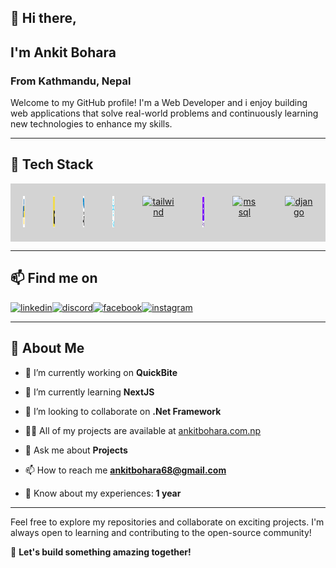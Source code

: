 ## 👋 Hi there,

## I'm Ankit Bohara 

### From Kathmandu, Nepal

Welcome to my GitHub profile! I'm a Web Developer and i enjoy building web applications that solve real-world problems and continuously learning new technologies to enhance my skills.

---

## 🔧 Tech Stack

<div align="center" style="background-color: lightgray; padding: 20px; display: flex; gap: 45px;">
  <a href="https://www.python.org" target="_blank" rel="noreferrer">
    <img src="https://raw.githubusercontent.com/devicons/devicon/master/icons/python/python-original.svg" alt="python" width="50" height="50"/>
  </a>
  <a href="https://developer.mozilla.org/en-US/docs/Web/JavaScript" target="_blank" rel="noreferrer">
    <img src="https://raw.githubusercontent.com/devicons/devicon/master/icons/javascript/javascript-original.svg" alt="javascript" width="50" height="50"/>
  </a>
  <a href="https://dotnet.microsoft.com/" target="_blank" rel="noreferrer">
    <img src="https://raw.githubusercontent.com/devicons/devicon/master/icons/dot-net/dot-net-original-wordmark.svg" alt="dotnet" width="50" height="50"/>
  </a>
  <a href="https://reactjs.org/" target="_blank" rel="noreferrer">
    <img src="https://raw.githubusercontent.com/devicons/devicon/master/icons/react/react-original-wordmark.svg" alt="react" width="50" height="50"/>
  </a>
  <a href="https://tailwindcss.com/" target="_blank" rel="noreferrer">
    <img src="https://www.vectorlogo.zone/logos/tailwindcss/tailwindcss-icon.svg" alt="tailwind" width="50" height="50"/>
  </a>
  <a href="https://getbootstrap.com/" target="_blank" rel="noreferrer">
    <img src="https://raw.githubusercontent.com/devicons/devicon/master/icons/bootstrap/bootstrap-original-wordmark.svg" alt="bootstrap" width="50" height="50"/>
  </a>
  <a href="https://www.microsoft.com/en-us/sql-server" target="_blank" rel="noreferrer">
    <img src="https://www.svgrepo.com/show/303229/microsoft-sql-server-logo.svg" alt="mssql" width="50" height="50"/>
  </a>

  <a href="https://www.djangoproject.com/" target="_blank" rel="noreferrer">
    <img src="https://cdn.worldvectorlogo.com/logos/django.svg" alt="django" width="50" height="50"/>
  </a>

</div>

---

## 📫 Find me on

<div align="center" style="display: flex;">
  <a href="https://www.linkedin.com/in/ankit-bohara-2a5833250/" target="_blank" rel="noreferrer">
    <img src="https://www.svgrepo.com/show/448234/linkedin.svg" alt="linkedin" width="50" height="50"/>
  </a>
  <a href="https://discord.com/ankit02324" target="_blank" rel="noreferrer">
    <img src="https://www.svgrepo.com/show/353655/discord-icon.svg" alt="discord" width="50" height="50"/>
  </a>
   <a href="https://www.facebook.com/profile.php?id=100070835915775" target="_blank" rel="noreferrer">
  <img src="https://upload.wikimedia.org/wikipedia/commons/5/51/Facebook_f_logo_%282019%29.svg" alt="facebook" width="45" height="45"/>
</a>

  <a href="https://www.instagram.com" target="_blank" rel="noreferrer">
    <img src="https://www.svgrepo.com/show/111199/instagram.svg" alt="instagram" width="45" height="45"/>
  </a>
 
</div>

---

## 🚀 About Me

- 🔭 I’m currently working on **QuickBite**

- 🌱 I’m currently learning **NextJS**

- 👯 I’m looking to collaborate on **.Net Framework**

- 👨‍💻 All of my projects are available at [ankitbohara.com.np](https://ankitbohara.com.np)

- 💬 Ask me about **Projects**

- 📫 How to reach me **ankitbohara68@gmail.com**

- 📄 Know about my experiences: **1 year**

---

Feel free to explore my repositories and collaborate on exciting projects. I'm always open to learning and contributing to the open-source community!

🎯 **Let's build something amazing together!**


